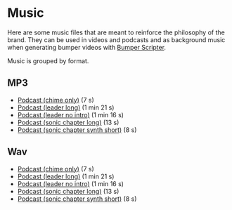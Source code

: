 # Music

Here are some music files that are meant to reinforce the philosophy of the brand.
They can be used in videos and podcasts and as background music when generating bumper videos with [Bumper Scripter](https://github.com/publiccodenet/bumperscripter).

Music is grouped by format.

## MP3

* [Podcast (chime only)](publiccodepodcast-chime-only.mp3) (7 s)
* [Podcast (leader long)](publiccodepodcast-leader-long.mp3) (1 min 21 s)
* [Podcast (leader no intro)](publiccodepodcast-leader-no-intro.mp3) (1 min 16 s)
* [Podcast (sonic chapter long)](publiccodepodcast-sonic-chapter-long.mp3) (13 s)
* [Podcast (sonic chapter synth short)](publiccodepodcast-sonic-chapter-synth-short.mp3) (8 s)

## Wav

* [Podcast (chime only)](publiccodepodcast-chime-only.wav) (7 s)
* [Podcast (leader long)](publiccodepodcast-leader-long.wav) (1 min 21 s)
* [Podcast (leader no intro)](publiccodepodcast-leader-no-intro.wav) (1 min 16 s)
* [Podcast (sonic chapter long)](publiccodepodcast-sonic-chapter-long.wav) (13 s)
* [Podcast (sonic chapter synth short)](publiccodepodcast-sonic-chapter-synth-short.wav) (8 s)
